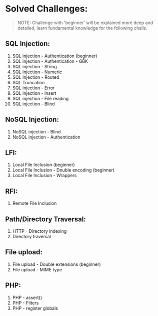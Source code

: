 # Solved Challenges:

> NOTE: Challenge with 'beginner' will be explained more deep and detailed, learn fundamental knowledge for the following challs.

## SQL Injection: 

1. SQL injection - Authentication (beginner)
2. SQL injection - Authentication - GBK
3. SQL injection - String
4. SQL injection - Numeric
5. SQL Injection - Routed
6. SQL Truncation
7. SQL injection - Error
8. SQL injection - Insert
9. SQL injection - File reading
10. SQL injection - Blind

## NoSQL Injection:

1. NoSQL injection - Blind
2. NoSQL injection - Authentication

## LFI:

1. Local File Inclusion (beginner)
2. Local File Inclusion - Double encoding (beginner)
3. Local File Inclusion - Wrappers

## RFI:

1. Remote File Inclusion

## Path/Directory Traversal:

1. HTTP - Directory indexing
2. Directory traversal

## File upload:

1. File upload - Double extensions (beginner)
2. File upload - MIME type

## PHP:

1. PHP - assert()
2. PHP - Filters
3. PHP - register globals
